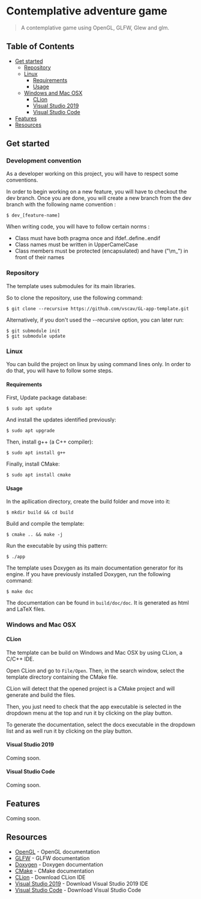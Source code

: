 # Contemplative adventure game

> A contemplative game using OpenGL, GLFW, Glew and glm.

## Table of Contents

* [Get started](#get-started)
  * [Repository](#repository)
  * [Linux](#linux)
    * [Requirements](#requirements)
    * [Usage](#usage)
  * [Windows and Mac OSX](#windows-and-mac-osx)
    * [CLion](#clion)
    * [Visual Studio 2019](#visual-studio-2019)
    * [Visual Studio Code](#visual-studio-code)
* [Features](#features)
* [Resources](#resources)

## Get started

### Development convention

As a developer working on this project, you will have to respect some conventions.

In order to begin working on a new feature, you will have to checkout the dev branch. Once you are done, you will create a new branch from the dev branch with the following name convention :

```
$ dev_[feature-name]
```

When writing code, you will have to follow certain norms :

- Class must have both pragma once and ifdef..define..endif
- Class names must be written in UpperCamelCase
- Class members must be protected (encapsulated) and have ("\m_") in front of their names

### Repository

The template uses submodules for its main libraries.

So to clone the repository, use the following command:

```
$ git clone --recursive https://github.com/vscav/GL-app-template.git
```

Alternatively, if you don't used the --recursive option, you can later run:

```
$ git submodule init
$ git submodule update
```

### Linux

You can build the project on linux by using command lines only. In order to do that, you will have to follow some steps.

#### Requirements

First, Update package database:

```
$ sudo apt update
```

And install the updates identified previously:

```
$ sudo apt upgrade
```

Then, install g++ (a C++ compiler):

```
$ sudo apt install g++
```

Finally, install CMake:

```
$ sudo apt install cmake
```

#### Usage

In the apllication directory, create the build folder and move into it:

```
$ mkdir build && cd build
```

Build and compile the template:

```
$ cmake .. && make -j
```

Run the executable by using this pattern:

```
$ ./app
```

The template uses Doxygen as its main documentation generator for its engine. If you have previously installed Doxygen, run the following command:

```
$ make doc
```

The documentation can be found in `build/doc/doc`. It is generated as html and LaTeX files.

### Windows and Mac OSX

#### CLion

The template can be build on Windows and Mac OSX by using CLion, a C/C++ IDE.

Open CLion and go to `File/Open`. Then, in the search window, select the template directory containing the CMake file.

CLion will detect that the opened project is a CMake project and will generate and build the files.

Then, you just need to check that the app executable is selected in the dropdown menu at the top and run it by clicking on the play button.

To generate the documentation, select the docs executable in the dropdown list and as well run it by clicking on the play button.

#### Visual Studio 2019

Coming soon.

#### Visual Studio Code

Coming soon.

## Features

Coming soon.

## Resources

- [OpenGL](https://www.khronos.org/registry/OpenGL-Refpages/gl4/) - OpenGL documentation
- [GLFW](https://www.glfw.org/documentation.html) - GLFW documentation
- [Doxygen](https://www.doxygen.nl/manual/index.html) - Doxygen documentation
- [CMake](https://cmake.org/cmake/help/v3.19/) - CMake documentation
- [CLion](https://www.jetbrains.com/fr-fr/clion/) - Download CLion IDE
- [Visual Studio 2019](https://visualstudio.microsoft.com/fr/vs/) - Download Visual Studio 2019 IDE
- [Visual Studio Code](https://code.visualstudio.com/) - Download Visual Studio Code

